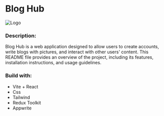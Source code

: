 # Blog Hub
![Logo](https://github.com/muhammadIbrahim1-k/blog-Hub/assets/141178652/70be56b2-b70c-4342-a0c6-b86fa6def1c2)

### Description:
Blog Hub is a web application designed to allow users to create accounts, write blogs with pictures, and interact with other users' content. This README file provides an overview of the project, including its features, installation instructions, and usage guidelines.

### Build with:
- Vite + React
- Css
- Tailwind
- Redux Toolkit
- Appwrite
